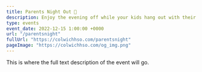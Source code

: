 ```yaml
---
title: Parents Night Out 🍿
description: Enjoy the evening off while your kids hang out with their freinds at school.
type: events
event_date: 2022-12-15 1:00:00 +0000
url: "/parentsnight"
fullUrl: "https://colwichhso.com/parentsnight"
pageImage: "https://colwichhso.com/og_img.png"
---
```

This is where the full text description of the event will go.